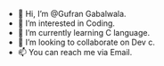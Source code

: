 - 👋 Hi, I’m @Gufran Gabalwala.
- 👀 I’m interested in Coding.
- 🌱 I’m currently learning C language.
- 💞️ I’m looking to collaborate on Dev c.
- 📫 You can reach me via Email.

<!---
guffimax/guffimax is a ✨ special ✨ repository because its `README.md` (this file) appears on your GitHub profile.
You can click the Preview link to take a look at your changes.
--->
